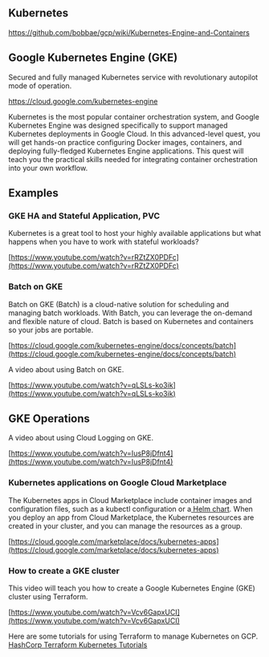 ## Kubernetes

https://github.com/bobbae/gcp/wiki/Kubernetes-Engine-and-Containers

## Google Kubernetes Engine (GKE)

Secured and fully managed Kubernetes service with revolutionary autopilot mode of operation.

https://cloud.google.com/kubernetes-engine

Kubernetes is the most popular container orchestration system, and Google Kubernetes Engine was designed specifically to support managed Kubernetes deployments in Google Cloud. In this advanced-level quest, you will get hands-on practice configuring Docker images, containers, and deploying fully-fledged Kubernetes Engine applications. This quest will teach you the practical skills needed for integrating container orchestration into your own workflow. 


## Examples

### GKE HA and Stateful Application, PVC

Kubernetes is a great tool to host your highly available applications but what happens when you have to work with stateful workloads? 

[https://www.youtube.com/watch?v=rRZtZX0PDFc](https://www.youtube.com/watch?v=rRZtZX0PDFc)

### Batch on GKE

Batch on GKE (Batch) is a cloud-native solution for scheduling and managing batch workloads. With Batch, you can leverage the on-demand and flexible nature of cloud. Batch is based on Kubernetes and containers so your jobs are portable.

[https://cloud.google.com/kubernetes-engine/docs/concepts/batch](https://cloud.google.com/kubernetes-engine/docs/concepts/batch)

A video about using Batch on GKE.

[https://www.youtube.com/watch?v=qLSLs-ko3ik](https://www.youtube.com/watch?v=qLSLs-ko3ik)
## GKE Operations

A video about using Cloud Logging on GKE.

[https://www.youtube.com/watch?v=IusP8jDfnt4](https://www.youtube.com/watch?v=IusP8jDfnt4)

### Kubernetes applications on Google Cloud Marketplace

The Kubernetes apps in Cloud Marketplace include container images and configuration files, such as a kubectl configuration or a[ Helm chart](https://helm.sh/docs/topics/charts/). When you deploy an app from Cloud Marketplace, the Kubernetes resources are created in your cluster, and you can manage the resources as a group.

[https://cloud.google.com/marketplace/docs/kubernetes-apps](https://cloud.google.com/marketplace/docs/kubernetes-apps)

### How to create a GKE cluster

This video will teach you how to create a Google Kubernetes Engine (GKE) cluster using Terraform.

[https://www.youtube.com/watch?v=Vcv6GapxUCI](https://www.youtube.com/watch?v=Vcv6GapxUCI)

Here are some tutorials for using Terraform to manage Kubernetes on GCP.
[HashCorp Terraform Kubernetes Tutorials](https://learn.hashicorp.com/tutorials/terraform/gke?in=terraform/kubernetes)